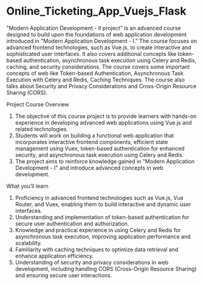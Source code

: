 # Online_Ticketing_App_Vuejs_Flask
 
"Modern Application Development - II project" is an advanced course designed to build upon the foundations of web application development introduced in "Modern Application Development - I." The course focuses on advanced frontend technologies, such as Vue.js, to create interactive and sophisticated user interfaces. It also covers additional concepts like token-based authentication, asynchronous task execution using Celery and Redis, caching, and security considerations. The course covers some important concepts of web like Token-based Authentication, Asynchronous Task Execution with Celery and Redis, Caching Techniques. The course also talks about Security and Privacy Considerations and Cross-Origin Resource Sharing (CORS).

Project Course Overview

1. The objective of this course project is to provide learners with hands-on experience in developing advanced web applications using Vue.js and related technologies.
2. Students will work on building a functional web application that incorporates interactive frontend components, efficient state management using Vuex, token-based authentication for enhanced security, and asynchronous task execution using Celery and Redis.
3. The project aims to reinforce knowledge gained in "Modern Application Development - I" and introduce advanced concepts in web development.

What you’ll learn

1. Proficiency in advanced frontend technologies such as Vue.js, Vue Router, and Vuex, enabling them to build interactive and dynamic user interfaces.
2. Understanding and implementation of token-based authentication for secure user authentication and authorization.
3. Knowledge and practical experience in using Celery and Redis for asynchronous task execution, improving application performance and scalability.
4. Familiarity with caching techniques to optimize data retrieval and enhance application efficiency.
5. Understanding of security and privacy considerations in web development, including handling CORS (Cross-Origin Resource Sharing) and ensuring secure user interactions.

